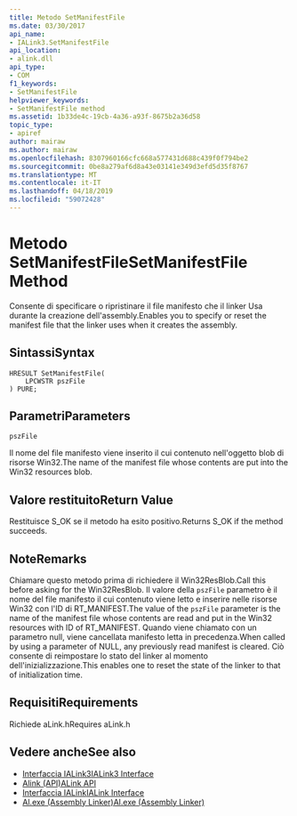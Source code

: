 ```yaml
---
title: Metodo SetManifestFile
ms.date: 03/30/2017
api_name:
- IALink3.SetManifestFile
api_location:
- alink.dll
api_type:
- COM
f1_keywords:
- SetManifestFile
helpviewer_keywords:
- SetManifestFile method
ms.assetid: 1b33de4c-19cb-4a36-a93f-8675b2a36d58
topic_type:
- apiref
author: mairaw
ms.author: mairaw
ms.openlocfilehash: 8307960166cfc668a577431d688c439f0f794be2
ms.sourcegitcommit: 0be8a279af6d8a43e03141e349d3efd5d35f8767
ms.translationtype: MT
ms.contentlocale: it-IT
ms.lasthandoff: 04/18/2019
ms.locfileid: "59072428"
---
```

# <a name="setmanifestfile-method"></a><span data-ttu-id="29078-102">Metodo SetManifestFile</span><span class="sxs-lookup"><span data-stu-id="29078-102">SetManifestFile Method</span></span>
<span data-ttu-id="29078-103">Consente di specificare o ripristinare il file manifesto che il linker Usa durante la creazione dell'assembly.</span><span class="sxs-lookup"><span data-stu-id="29078-103">Enables you to specify or reset the manifest file that the linker uses when it creates the assembly.</span></span>  
  
## <a name="syntax"></a><span data-ttu-id="29078-104">Sintassi</span><span class="sxs-lookup"><span data-stu-id="29078-104">Syntax</span></span>  
  
```  
HRESULT SetManifestFile(  
    LPCWSTR pszFile  
) PURE;  
```  
  
## <a name="parameters"></a><span data-ttu-id="29078-105">Parametri</span><span class="sxs-lookup"><span data-stu-id="29078-105">Parameters</span></span>  
 `pszFile`  
  
 <span data-ttu-id="29078-106">Il nome del file manifesto viene inserito il cui contenuto nell'oggetto blob di risorse Win32.</span><span class="sxs-lookup"><span data-stu-id="29078-106">The name of the manifest file whose contents are put into the Win32 resources blob.</span></span>  
  
## <a name="return-value"></a><span data-ttu-id="29078-107">Valore restituito</span><span class="sxs-lookup"><span data-stu-id="29078-107">Return Value</span></span>  
 <span data-ttu-id="29078-108">Restituisce S_OK se il metodo ha esito positivo.</span><span class="sxs-lookup"><span data-stu-id="29078-108">Returns S_OK if the method succeeds.</span></span>  
  
## <a name="remarks"></a><span data-ttu-id="29078-109">Note</span><span class="sxs-lookup"><span data-stu-id="29078-109">Remarks</span></span>  
 <span data-ttu-id="29078-110">Chiamare questo metodo prima di richiedere il Win32ResBlob.</span><span class="sxs-lookup"><span data-stu-id="29078-110">Call this before asking for the Win32ResBlob.</span></span> <span data-ttu-id="29078-111">Il valore della `pszFile` parametro è il nome del file manifesto il cui contenuto viene letto e inserire nelle risorse Win32 con l'ID di RT_MANIFEST.</span><span class="sxs-lookup"><span data-stu-id="29078-111">The value of the `pszFile` parameter is the name of the manifest file whose contents are read and put in the Win32 resources with ID of RT_MANIFEST.</span></span> <span data-ttu-id="29078-112">Quando viene chiamato con un parametro null, viene cancellata manifesto letta in precedenza.</span><span class="sxs-lookup"><span data-stu-id="29078-112">When called by using a parameter of NULL, any previously read manifest is cleared.</span></span> <span data-ttu-id="29078-113">Ciò consente di reimpostare lo stato del linker al momento dell'inizializzazione.</span><span class="sxs-lookup"><span data-stu-id="29078-113">This enables one to reset the state of the linker to that of initialization time.</span></span>  
  
## <a name="requirements"></a><span data-ttu-id="29078-114">Requisiti</span><span class="sxs-lookup"><span data-stu-id="29078-114">Requirements</span></span>  
 <span data-ttu-id="29078-115">Richiede aLink.h</span><span class="sxs-lookup"><span data-stu-id="29078-115">Requires aLink.h</span></span>  
  
## <a name="see-also"></a><span data-ttu-id="29078-116">Vedere anche</span><span class="sxs-lookup"><span data-stu-id="29078-116">See also</span></span>

- [<span data-ttu-id="29078-117">Interfaccia IALink3</span><span class="sxs-lookup"><span data-stu-id="29078-117">IALink3 Interface</span></span>](../../../../docs/framework/unmanaged-api/alink/ialink3-interface.md)
- [<span data-ttu-id="29078-118">Alink (API)</span><span class="sxs-lookup"><span data-stu-id="29078-118">ALink API</span></span>](../../../../docs/framework/unmanaged-api/alink/index.md)
- [<span data-ttu-id="29078-119">Interfaccia IALink</span><span class="sxs-lookup"><span data-stu-id="29078-119">IALink Interface</span></span>](../../../../docs/framework/unmanaged-api/alink/ialink-interface.md)
- [<span data-ttu-id="29078-120">Al.exe (Assembly Linker)</span><span class="sxs-lookup"><span data-stu-id="29078-120">Al.exe (Assembly Linker)</span></span>](../../../../docs/framework/tools/al-exe-assembly-linker.md)
